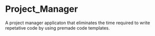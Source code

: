 # Project_Manager
A project manager applicaton that eliminates the time required to write repetative code by using premade code templates.
